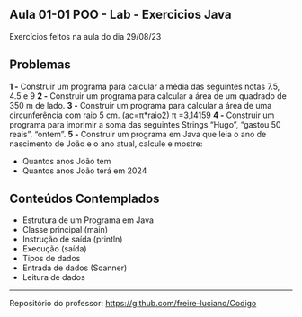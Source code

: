 ## Aula 01-01 POO - Lab - Exercicios Java

Exercícios feitos na aula do dia 29/08/23

## Problemas
**1 -** Construir um programa para calcular a média das
seguintes notas 7.5, 4.5 e 9
**2 -** Construir um programa para calcular a área de
um quadrado de 350 m de lado.
**3 -** Construir um programa para calcular a área de
uma circunferência com raio 5 cm. (ac=π*raio2)
π =3,14159
**4 -** Construir um programa para imprimir a soma das
seguintes Strings “Hugo”, “gastou 50 reais”,
“ontem”.
**5 -** Construir um programa em Java que leia o ano de
nascimento de João e o ano atual, calcule e
mostre:
* Quantos anos João tem
* Quantos anos João terá em 2024

## Conteúdos Contemplados

- Estrutura de um Programa em Java
- Classe principal (main)
- Instrução de saída (println)
- Execução (saída)
- Tipos de dados
- Entrada de dados (Scanner)
- Leitura de dados
---

Repositório do professor: https://github.com/freire-luciano/Codigo
